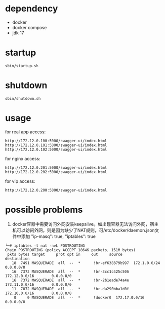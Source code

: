 # dependency

- docker
- docker compose
- jdk 17

# startup

```shell
sbin/startup.sh
```

# shutdown

```shell
sbin/shutdown.sh
```

# usage

for real app access:

```shell
http://172.12.0.100:5000/swagger-ui/index.html
http://172.12.0.101:5000/swagger-ui/index.html
http://172.12.0.102:5000/swagger-ui/index.html
```

for nginx access:

```shell
http://172.12.0.201:5000/swagger-ui/index.html
http://172.12.0.202:5000/swagger-ui/index.html
```

for vip access:

```shell
http://172.12.0.200:5000/swagger-ui/index.html
```

# possible problems


1. docker容器中需要访问外网安装keepalive。如出现容器无法访问外网，宿主机可以访问外网，则是因为缺少了NAT规则，可/etc/docker/daemon.json文件中添加 "ip-masq": true,
"iptables": true

```shell
╰─# iptables -t nat -nvL POSTROUTING
Chain POSTROUTING (policy ACCEPT 1864K packets, 151M bytes)
 pkts bytes target     prot opt in     out     source               destination         
   18  7491 MASQUERADE  all  --  *      !br-ef638379b997  172.1.0.0/24         0.0.0.0/0           
   16  7372 MASQUERADE  all  --  *      !br-3cc1c425c506  172.12.0.0/16        0.0.0.0/0           
   16  7372 MASQUERADE  all  --  *      !br-2b1eade74a4e  172.11.0.0/16        0.0.0.0/0           
   11  7072 MASQUERADE  all  --  *      !br-da290bba1d0f  172.10.0.0/16        0.0.0.0/0           
    0     0 MASQUERADE  all  --  *      !docker0  172.17.0.0/16        0.0.0.0/0  
```
